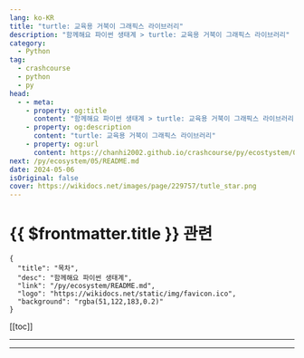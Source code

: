 ```yaml
---
lang: ko-KR
title: "turtle: 교육용 거북이 그래픽스 라이브러리"
description: "함께해요 파이썬 생태계 > turtle: 교육용 거북이 그래픽스 라이브러리"
category:
  - Python
tag: 
  - crashcourse
  - python
  - py
head:
  - - meta:
    - property: og:title
      content: "함께해요 파이썬 생태계 > turtle: 교육용 거북이 그래픽스 라이브러리"
    - property: og:description
      content: "turtle: 교육용 거북이 그래픽스 라이브러리"
    - property: og:url
      content: https://chanhi2002.github.io/crashcourse/py/ecostystem/04/turtle.html
next: /py/ecosystem/05/README.md
date: 2024-05-06
isOriginal: false
cover: https://wikidocs.net/images/page/229757/tutle_star.png
---
```


# {{ $frontmatter.title }} 관련

```component VPCard
{
  "title": "목차",
  "desc": "함께해요 파이썬 생태계",
  "link": "/py/ecosystem/README.md",
  "logo": "https://wikidocs.net/static/img/favicon.ico",
  "background": "rgba(51,122,183,0.2)"
}
```

[[toc]]

---

<SiteInfo
  name="turtle: 교육용 거북이 그래픽스 라이브러리 | WikiDocs"
  desc="함께해요 파이썬 생태계"
  url="https://wikidocs.net/229757"
  logo="https://wikidocs.net/static/img/favicon.ico"
  preview="https://wikidocs.net/images/page/229757/tutle_star.png"/>

<!-- TODO: 작성 -->

---

